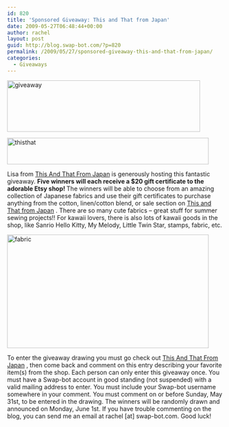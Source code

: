```yaml
---
id: 820
title: 'Sponsored Giveaway: This and That from Japan'
date: 2009-05-27T06:48:44+00:00
author: rachel
layout: post
guid: http://blog.swap-bot.com/?p=820
permalink: /2009/05/27/sponsored-giveaway-this-and-that-from-japan/
categories:
  - Giveaways
---
```

<img src="http://blog.swap-bot.com/wp-content/uploads/2009/05/giveaway.gif" alt="giveaway" title="giveaway" width="450" height="120" class="alignnone size-full wp-image-821" />
  
[<img src="http://blog.swap-bot.com/wp-content/uploads/2009/05/thisthat.gif" alt="thisthat" title="thisthat" width="470" height="62" class="alignnone size-full wp-image-823" />](http://www.etsy.com/shop.php?user_id=6307606) 

Lisa from [This And That From Japan](http://www.etsy.com/shop.php?user_id=6307606) is generously hosting this fantastic giveaway. **Five winners will each receive a $20 gift certificate to the adorable Etsy shop! </u>** The winners will be able to choose from an amazing collection of Japanese fabrics and use their gift certificates to purchase anything from the cotton, linen/cotton blend, or sale section on [This and That from Japan](http://www.etsy.com/shop.php?user_id=6307606) . There are so many cute fabrics &#8211; great stuff for summer sewing projects!! For kawaii lovers, there is also lots of kawaii goods in the shop, like Sanrio Hello Kitty, My Melody, Little Twin Star, stamps, fabric, etc.

  <img src="http://blog.swap-bot.com/wp-content/uploads/2009/05/fabric.jpg" alt="fabric" title="fabric" width="470" height="265" class="alignnone size-full wp-image-825" />

To enter the giveaway drawing you must go check out [This And That From Japan](http://www.etsy.com/shop.php?user_id=6307606) , then come back and comment on this entry describing your favorite item(s) from the shop. Each person can only enter this giveaway once. You must have a Swap-bot account in good standing (not suspended) with a valid mailing address to enter. You must include your Swap-bot username somewhere in your comment. You must comment on or before Sunday, May 31st, to be entered in the drawing. The winners will be randomly drawn and announced on Monday, June 1st. If you have trouble commenting on the blog, you can send me an email at rachel [at] swap-bot.com. Good luck!